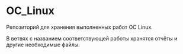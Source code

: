 # OC_Linux
Репозиторий для хранения выполненных работ OC Linux.

В ветвях с названием соответствующей работы хранятся отчёты и другие необходимые файлы.
